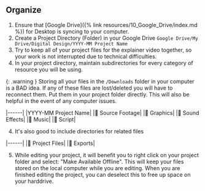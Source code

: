 ## Organize
1. Ensure that [Google Drive]({% link resources/10_Google_Drive/index.md %}) for Desktop is syncing to your computer.
2. Create a Project Directory (Folder) in your Google Drive ``Google Drive/My Drive/Digital Design/YYYY-MM Project Name``
2. Try to keep all of your project files for the explainer video together, so your work is not interrupted due to technical difficulties.
3. In your project directory, maintain subdirectories for every category of resource you will be using.

{: .warning }
Storing all your files in the `/Downloads` folder in your computer is a BAD idea. If any of these files are lost/deleted you will have to reconnect them. Put them in your project folder directly. This will also be helpful in the event of any computer issues.


|------|
|YYYY-MM Project Name|
|📁 Source Footage|
|📁 Graphics|
|📁 Sound Effects|
|📁 Music|
|📁 Script|

4. It's also good to include directories for related files

|------|
|📁 Project Files|
|📁 Exports|

5. While editing your project, it will benefit you to right click on your project folder and select: "Make Available Offline". This will keep your files stored on the local computer while you are editing. When you are finished editing the project, you can deselect this to free up space on your harddrive.